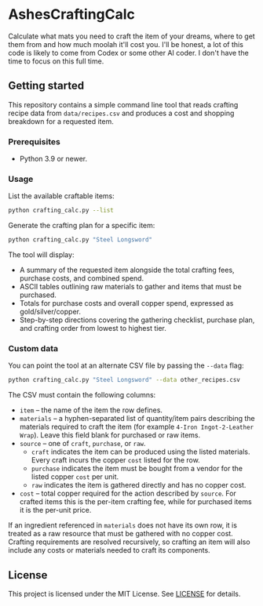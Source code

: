 # AshesCraftingCalc

Calculate what mats you need to craft the item of your dreams, where to get them from and how much moolah it'll cost you.
I'll be honest, a lot of this code is likely to come from Codex or some other AI coder. I don't have the time to focus on this full time.

## Getting started

This repository contains a simple command line tool that reads crafting recipe data from `data/recipes.csv` and produces a cost and shopping breakdown for a requested item.

### Prerequisites

* Python 3.9 or newer.

### Usage

List the available craftable items:

```bash
python crafting_calc.py --list
```

Generate the crafting plan for a specific item:

```bash
python crafting_calc.py "Steel Longsword"
```

The tool will display:

* A summary of the requested item alongside the total crafting fees, purchase costs, and combined spend.
* ASCII tables outlining raw materials to gather and items that must be purchased.
* Totals for purchase costs and overall copper spend, expressed as gold/silver/copper.
* Step-by-step directions covering the gathering checklist, purchase plan, and crafting order from lowest to highest tier.

### Custom data

You can point the tool at an alternate CSV file by passing the `--data` flag:

```bash
python crafting_calc.py "Steel Longsword" --data other_recipes.csv
```

The CSV must contain the following columns:

* `item` – the name of the item the row defines.
* `materials` – a hyphen-separated list of quantity/item pairs describing the materials required to craft the item (for example `4-Iron Ingot-2-Leather Wrap`). Leave this field blank for purchased or raw items.
* `source` – one of `craft`, `purchase`, or `raw`.
  * `craft` indicates the item can be produced using the listed materials. Every craft incurs the copper `cost` listed for the row.
  * `purchase` indicates the item must be bought from a vendor for the listed copper `cost` per unit.
  * `raw` indicates the item is gathered directly and has no copper cost.
* `cost` – total copper required for the action described by `source`. For crafted items this is the per-item crafting fee, while for purchased items it is the per-unit price.

If an ingredient referenced in `materials` does not have its own row, it is treated as a raw resource that must be gathered with no copper cost. Crafting requirements are resolved recursively, so crafting an item will also include any costs or materials needed to craft its components.

## License

This project is licensed under the MIT License. See [LICENSE](LICENSE) for details.
